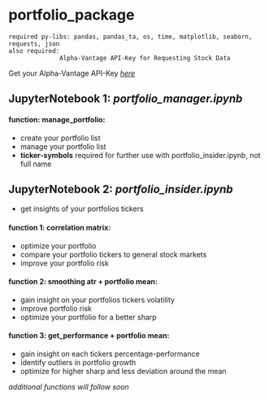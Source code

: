 # portfolio_package
```
required py-libs: pandas, pandas_ta, os, time, matplotlib, seaborn, requests, json
also required:
              Alpha-Vantage API-Key for Requesting Stock Data
```
Get your Alpha-Vantage API-Key _[here](https://www.alphavantage.co/)_


## JupyterNotebook 1: _portfolio_manager.ipynb_
#### function: manage_portfolio:
- create your portfolio list
- manage your portfolio list
- **ticker-symbols** required for further use with portfolio_insider.ipynb, not full name


## JupyterNotebook 2: _portfolio_insider.ipynb_
- get insights of your portfolios tickers
#### function 1: correlation matrix:
- optimize your portfolio
- compare your portfolio tickers to general stock markets
- improve your portfolio risk
#### function 2: smoothing atr + portfolio mean:
- gain insight on your portfolios tickers volatility
- improve portfolio risk
- optimize your portfolio for a better sharp
#### function 3: get_performance + portfolio mean:
- gain insight on each tickers percentage-performance
- identify outliers in portfolio growth
- optimize for higher sharp and less deviation around the mean


_additional functions will follow soon_
